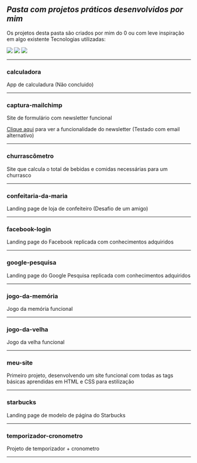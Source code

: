 ## _Pasta com projetos práticos desenvolvidos por mim_

Os projetos desta pasta são criados por mim do 0 ou com leve inspiração em algo existente
Tecnologias utilizadas:

<div style="display: inline-block">
    <img src="https://img.shields.io/badge/HTML5-E34F26?style=for-the-badge&logo=html5&logoColor=white">
    <img src="https://img.shields.io/badge/CSS3-1572B6?style=for-the-badge&logo=css3&logoColor=white">
    <img src="https://img.shields.io/badge/JavaScript-323330?style=for-the-badge&logo=javascript&logoColor=F7DF1E">
</div>
<hr>

### calculadora

App de calculadura (Não concluido)

<hr>

### captura-mailchimp

Site de formulário com newsletter funcional

<a href="https://raw.githubusercontent.com/swshadows/estudos-webdev/master/5%20projetos/captura-mailchimp/screenshot.png">Clique aqui</a> para ver a funcionalidade do newsletter (Testado com email alternativo)

<hr>

### churrascômetro

Site que calcula o total de bebidas e comidas necessárias para um churrasco

<hr>

### confeitaria-da-maria

Landing page de loja de confeiteiro (Desafio de um amigo)

<hr>

### facebook-login

Landing page do Facebook replicada com conhecimentos adquiridos

<hr>

### google-pesquisa

Landing page do Google Pesquisa replicada com conhecimentos adquiridos

<hr>

### jogo-da-memória

Jogo da memória funcional

<hr>

### jogo-da-velha

Jogo da velha funcional

<hr>

### meu-site

Primeiro projeto, desenvolvendo um site funcional com todas as tags básicas aprendidas em HTML e CSS para estilização

<hr>

### starbucks

Landing page de modelo de página do Starbucks

<hr>

### temporizador-cronometro

Projeto de temporizador + cronometro

<hr>
